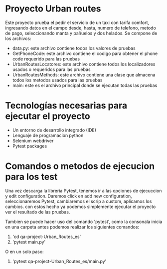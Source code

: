 # Proyecto Urban routes
Este proyecto prueba el pedir el servicio de un taxi con tarifa comfort, ingresando datos en el campo desde, hasta,
numero de telefono, metodo de pago, seleccionando manta y pañuelos y dos helados. 
Se compone de los archivos:
- data.py: este archivo contiene todos los valores de pruebas
- GetPhoneCode: este archivo contiene el codigo para obtener el phone code requerido para las pruebas
- UrbanRoutesLocatores: este archivo contiene todos los localizadores usados o requeridos para las pruebas
- UrbanRoutesMethods: este archivo contiene una clase que almacena todos los metodos usados para las pruebas
- main: este es el archivo principal donde se ejecutan todas las pruebas

#  Tecnologías necesarias para ejecutar el proyecto
- Un entorno de desarrollo integrado (IDE)
- Lenguaje de programacion python
- Selenium webdriver
- Pytest packages

# Comandos o metodos de ejecucion para los test
Una vez descarga la libreria Pytest, tenemos ir a las opciones de ejecuccion y edit configuration.
Daremos click en add new configuration, seleccionaremos Pytest, cambiaremos el scrip a custom, aplicamos los cambios.
con estos hecho ya podemos simplemente ejecutar el proyecto ver el resultado de las pruebas.

Tambien se puede hacer uso del comando 'pytest', como la consonala inicia en una carpeta antes podemos realizar los siguientes comandos:
1. 'cd qa-project-Urban_Routes_es' 
2. 'pytest main.py'

O en un solo paso:
1. 'pytest qa-project-Urban_Routes_es/main.py'

